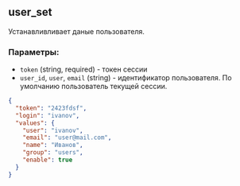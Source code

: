 ## user_set
Устанавливливает даные пользователя.

### Параметры:
- ```token``` (string, required) - токен сессии
- ```user_id```, ```user```, ```email``` (string) - идентификатор пользователя. По умолчанию пользователь текущей сессии. 
```json
{
  "token": "2423fdsf",
  "login": "ivanov",
  "values": {
    "user": "ivanov",
    "email": "user@mail.com", 
    "name": "Иванов", 
    "group": "users", 
    "enable": true
  }  
}
```
